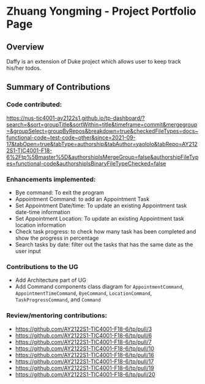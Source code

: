 # Zhuang Yongming - Project Portfolio Page

## Overview

Daffy is an extension of Duke project which allows user to keep track his/her todos.

## Summary of Contributions

### Code contributed:

https://nus-tic4001-ay2122s1.github.io/tp-dashboard/?search=&sort=groupTitle&sortWithin=title&timeframe=commit&mergegroup=&groupSelect=groupByRepos&breakdown=true&checkedFileTypes=docs~functional-code~test-code~other&since=2021-09-17&tabOpen=true&tabType=authorship&tabAuthor=yaololo&tabRepo=AY2122S1-TIC4001-F18-6%2Ftp%5Bmaster%5D&authorshipIsMergeGroup=false&authorshipFileTypes=functional-code&authorshipIsBinaryFileTypeChecked=false

### Enhancements implemented:

- Bye command: To exit the program
- Appointment Command: to add an Appointment Task
- Set Appointment Date/time: To update an existing Appointment task date-time information
- Set Appointment Location: To update an existing Appointment task location information
- Check task progress: to check how many task has been completed and show the progress in percentage
- Search tasks by date: filter out the tasks that has the same date as the user input

### Contributions to the UG

- Add Architecture part of UG
- Add Command components class diagram for `AppointmentCommand`, `AppointmentTimeCommand`, `ByeCommand`, `LocationCommand`, `TaskProgressCommand`, and `Command`

### Review/mentoring contributions:

- https://github.com/AY2122S1-TIC4001-F18-6/tp/pull/3
- https://github.com/AY2122S1-TIC4001-F18-6/tp/pull/6
- https://github.com/AY2122S1-TIC4001-F18-6/tp/pull/7
- https://github.com/AY2122S1-TIC4001-F18-6/tp/pull/10
- https://github.com/AY2122S1-TIC4001-F18-6/tp/pull/16
- https://github.com/AY2122S1-TIC4001-F18-6/tp/pull/17
- https://github.com/AY2122S1-TIC4001-F18-6/tp/pull/19
- https://github.com/AY2122S1-TIC4001-F18-6/tp/pull/20
